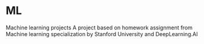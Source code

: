 # ML
Machine learning projects
A project based on homework assignment from Machine learning specialization by Stanford University and DeepLearning.AI
